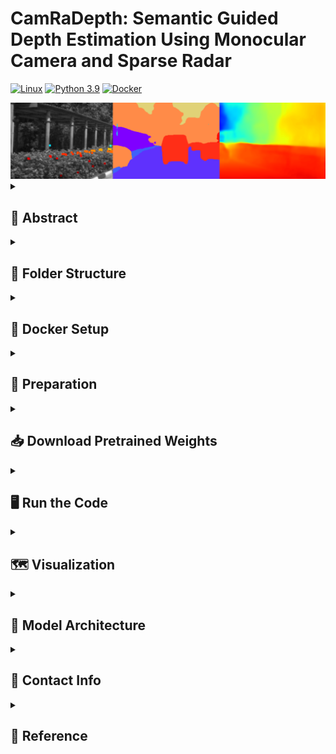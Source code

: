 # CamRaDepth: Semantic Guided Depth Estimation Using Monocular Camera and Sparse Radar

[![Linux](https://img.shields.io/badge/os-linux-blue.svg)](https://www.linux.org/)
[![Python 3.9](https://img.shields.io/badge/python-3.9-blue.svg)](https://www.python.org/downloads/release/python-390/)
[![Docker](https://badgen.net/badge/icon/docker?icon=docker&label)](https://www.docker.com/)

<div align=center><img src="resources/example_frame_mixed.png" width="950"/></div>

<details closed>
<summary> <h2> 📰 Abstract </h2> </summary>
Our research aims to generate robust and dense 3D depth maps for robotics and autonomous driving applications.
Since cameras output 2D images and active sensors such as LiDAR or radar produce sparse depth measurements, dense depth maps need to be estimated.
Recent methods based on visual transformer networks have outperformed conventional deep learning approaches in various computer vision tasks including depth prediction but have focused on the use of a single camera image.
This paper explores the potential of visual transformers applied to the fusion of monocular images, semantic segmentation, and projected sparse radar reflections for robust monocular depth estimation. The addition of a semantic segmentation branch is used to add object-level understanding and is investigated in a supervised and unsupervised manner.
We evaluate our new depth estimation approach on the \textit{NuScenes} dataset where it outperforms existing state-of-the-art camera-radar depth estimation methods.
We show that even without running segmentation at inference, models can benefit from an additional segmentation branch during the training process by transfer learning.
</details>

<details>
<summary> <h2> 📁 Folder Structure </h2> </summary>

* `CamRaDepth`: Contains the model's scripts: Running pipeline, the PyTorch model, relevant arguments, utilty functions, etc.
   * `data`: Contains dataloader.py and the datasplit file, that contains the files name in order of train (0:17901) / validation (17902: 20138) / test (20139: 22375).
   * `models`: 
        * `CamRaDepth.py`:  PyTorch Model. It is a generic implemetation for all the various architectures we present.
        * `diffGradNorm.py`: A novel  optimizer: [diffGradNorm](https://github.com/shivram1987/AdaNorm)
        * `simplfied_attention.py`:  The backbone for the visual transformer from: [Simplified Transformer](https://github.com/NVIDIA/DL4AGX/tree/5fac5c5a20f6bbe770c938dd05c7b0675b373934/DEST)
   * `visualization`: Contains different scripts to plot or visualize data

* `lib`: Contains utility functions from [RC-PDA](https://github.com/longyunf/rc-pda) to fuse lidar or radar pointclouds
* `scripts`: Contains slightly modified python scripts from [RC-PDA](https://github.com/longyunf/rc-pda) to prepare input data and generate ground truth depth maps

</details>

<details>
<summary> <h2> 🐋 Docker Setup </h2> </summary>

We suggest using Docker to avoid compatibility problems.
1. Go to the root directory of this repositors.
  ```bash 
  cd CamRaDepth/
  ```
2. Build the Docker image.
  ```bash 
  docker build -t camradepth . 
  ```
3. Run the container and mount the repository and the data.
  ```bash
  cd ..
  ./run_docker.sh
  ```

</details>

<details>
<summary> <h2> 📑 Preparation </h2> </summary>

### 1. Set Up External Repos
Clone [RAFT](https://github.com/princeton-vl/RAFT.git) to `external/` <br/>
and run `cd external/RAFT && ./download_models.sh`

Clone [Panoptic-DeepLab](https://github.com/bowenc0221/panoptic-deeplab) to `external/` <br/>
**Hint:** Replacing `torchvision.models.utils` by `from torch.hub import load_state_dict_from_url` can fix errors here.

We use the data preprocessing pipeline from [RC-PDA](https://github.com/longyunf/rc-pda)

 ### 2. Installation of relevant requirements.
 This project doesn't require any special installation or version specific packages. 
 One could simply create a new ["Conda"](https://www.anaconda.com/products/distribution) enviroment and install the provided requirements.txt file:

   ```bash 
  conda create -n <name_of_environment> python=3.9
  ```
and then:

  ```bash 
  pip install -r requirements.txt 
  ```
 **Note**: This project was run solely on Linux, and was not tested on Windows or Mac.

### 3. Download Data
Download the [nuScenes](https://www.nuscenes.org/nuscenes#download) dataset, and put it outside - next to this CamRaDepth repository.
**Note**: For quick setup, the scripts are currently using the nuScenes Mini dataset. Change the pathes in the following script to run the full nuScenes dataset.

**Note**: If you desire to download the dataset through the terminal, please follow the discussion found [here](https://github.com/nutonomy/nuscenes-devkit/issues/110). Follow the steps, including the renaming part. Then, unzip the folder using:

```bash
tar -zxvf v1.0-mini.tgz -C nuscenes_mini
```

### 4. Data Preparation
**Run all data preparation scripts:** <br/>
Adjust `DATA_DIR` and `DATA_VERSION` in [precprocess_data.sh](scripts/preprocess_data.sh)
```bash
./scripts/preprocess_data.sh
```

### 5. Generate Quasi-Ground-Truth Semantic Segmentation
Use `external/mseg-semantic` from [mseg](https://github.com/mseg-dataset/mseg-semantic) to generate semantic labels for the image:
```bash
mkdir external/mseg && cd external/mseg/
# Download weights
wget --no-check-certificate -O "mseg-3m.pth" "https://github.com/mseg-dataset/mseg-semantic/releases/download/v0.1/mseg-3m-1080p.pth"
# Install mseg-api
git clone https://github.com/mseg-dataset/mseg-api.git
cd mseg-api && sed -i '12s/.*/MSEG_DST_DIR="\/dummy\/path"/' mseg/utils/dataset_config.py
pip install -e .
cd ..
# Install mseg-semantic
git clone https://github.com/mseg-dataset/mseg-semantic.git
cd mseg-semantic && pip install -r requirements.txt
pip install -e .
cd ..
```
change line 23 of file 'mseg-semantic/mseg_semantic/utils/img_path_utils.py' to:

```bash
suffix_fpaths = glob.glob(f"{jpg_dir}/*_im.{suffix}")
```

Run inference with the correct data source directory
```bash
cd external/mseg/mseg-semantic
CONFIG_PATH="mseg_semantic/config/test/default_config_360_ms.yaml"

python -u mseg_semantic/tool/universal_demo.py \
  --config="$CONFIG_PATH" \
  model_name mseg-3m \
  model_path ../mseg-3m.pth input_file ../../../../nuscenes_mini/prepared_data/
```

Change and combine the labels for the right format
```bash
python scripts/vehicle_seg.py
```

</details>

<details>
<summary> <h2> 📥 Download Pretrained Weights </h2> </summary>

Download pretrained weights:
```bash
mkdir CamRaDepth/checkpoints && cd CamRaDepth/checkpoints
wget  https://syncandshare.lrz.de/dl/fi17pZyWBpZf38uxQ5XcS3/checkpoints.zip
unzip checkpoints.zip -d ..
```
**Note 1**: "FS" - From scratch, "TL" - Transfer learning scheme. <br> 
**Note 2**: It is assumed that the code is run from the main directory, CamRaDepth

</details>

<details>
<summary> <h2> 🖥 Run the Code </h2> </summary>

 ### Modes and Expected Outputs:
 Pass the argument `run_mode`:
  * `train`: if `save_model` is set to True, the model will save intermediate checkpoints and Tensorsboard files, to a folder that is specified as `output_dir/arch_name/run_name`. For example: "outputs/CamRaDepth/Base_batchsize_4_run1". Multiple runs could be done to the same folder. The checkpoints are saved according to the best perfromance so far over the validation set, and in thier name specify the val-loss value, for reference.
  Note that each ckpt file would weigh ~350 MB.

  * `test`: Would not save anything to the disk, but only print a summary of the model's performance on the test set, stating measurments such as RMSE for 50m and 100m, MAE, runtime, performance only on edge cases, etc.

<details>
<summary> <h3> Arguments <h3> </summary>

* There are two ways to pass arguments to the model:
  * `conventual`: Use the common method of passing the different arguments through the command line.
  * `manually` (recommended): Under utils/args.py you will find the "Manual settings" section. Uncomment this section, and set your desired values as you wish, much more comfortably.

* Needed arguments for `training`:
  * `save model`: defines if checkpoints and tensorboard files should be saved to disk.
  * `load_ckpt`: A boolean value that defines if a checkpoint should be loaded from disk.
  * `distributed`: A boolean value that defines if the model should be trained in a distributed manner (torch.nn.DataParallel()).
  * `run_mode`: A string our of ["train", "test"], that defines if the model should be trained or tested.
  * `model`: A string out of ["base (rgb)", "base", "supervised_seg", "unsupervised_seg", "sup_unsup_seg", "sup_unsup_seg (rgb)"].
  * `checkpoint`: Should be set if transfer learning is desired. The abs-path to the checkpoint that should be stated.
  * `arch_name`: A string that helps to disntiguish between running modes (e.g. "Debug", "Transformer", etc.)
  * `run_name`: A specific name for a specific run (e.g. "Base_batchsize_6_run_1").
  * `batch_size`: The batch size.
  * `desired_batch_size`: Hardware could be quite limiting, therefore you can set this parameter for "gradients accumelations", meaning that the backprop pipeline will be exceuted every `update_interval` = `desired_batch_size` / `batch_size` iterations.
  * `div_factor`: Is the div_factor argument for the OneCycleOptimzer by PyTorch.
  * `learning_rate`: The learning rate.
  * `cuda_id`: If using cude, and there is more than one GPU in the system. The default --> 0.
  * `num_steps`: Instead of the setting a fixed number of epochs, set the number of running update steps. (Takes the `update_interval` into account).
  * `num_epochs`: If running as specific number of epochs is desired.
  * `rgb_only`: Set the number of input channels to 3.
  * `input_channels`: Number of input channels (default --> 7).
  * `early_stopping_thresh`: The threshold for the early stopping mechanism.

</details>

### Training Example Command
**Note:** Training does only make sence with the full dataset as the mini does not provide enough data for meaningful training.

```bash
python main/runner.py --run_mode train --model base --save_model --batch_size 2 --desired_batch_size 6 --num_steps 60000 --run_name 'base_batch(2-6)' --split <created_split_for_the_full_dataset.npy>
```

### Evaluation (inference) Example Command
**With Full nuScenes Dataset:**
```bash
python main/runner.py --run_mode test --checkpoint checkpoints/Base_TL.pth --model base
```
**With nuScenes Mini:**
```bash
python main/runner.py --run_mode test --checkpoint checkpoints/Base_TL.pth --model base --split <your_mini_split_path> --mini_dataset
```

**Note:** the `mini_dataset` argument is a must for the mini split, as the dataloader will take the entire split is a test set.
The default split file argument (<your_mini_split_path>) is `new_split.npy`

* Needed arguments for `testing` (inference) - look above for a more detailed description:
  * run_mode
  * checkpoint
  * model
  * cuda_id

</details>

<details>
<summary> <h2> 🗺 Visualization </h2> </summary>

```bash
python visualization/visualization.py --vis_num 10
```
This module will create and save to the disk a variety of inputs, such as the depth map, RADAR and LiDAR projection onto the image place, transperent depth projection, semantic segmenation, etc for each one of the input instances of the given dataset (for `vis_num` different inputs). One could easily view the different visualizations under `output_dir/visualizations/collage` as a single collage, or go to the corresponding directory with the specific instance name, that one would like to examine.

</details>

<!-- ## Our results -->

<details>
<summary> <h2> 🧮 Model Architecture </h2> </summary>

<div align=center><img src="resources/Transformer_archi.png" width="1250"/></div>

</details>

<details>
<summary> <h2> 📇 Contact Info </h2> </summary>

Dan Halperin,
dan.halperin@tum.de,
Institute of Automotive Technology,
School of Engineering and Design,
Technical University of Munich,
85748 Garching,
Germany

Florian Sauerbeck,
florian.sauerbeck@tum.de,
Institute of Automotive Technology,
School of Engineering and Design,
Technical University of Munich,
85748 Garching,
Germany

</details>

<details>
<summary> <h2> 📃 Reference </h2> </summary>

``` bib
@inproceedings{camradepth2023,
  title={CamRaDepth: Semantic Guided Depth Estimation Using Monocular Camera and Sparse Radar},
  author={Sauerbeck, Florian and Halperin, Dan and Connert, Lukas and Betz, Johannes},
  booktitle={UNDER REVIEW},
  year={2023}
}
```

</details>
